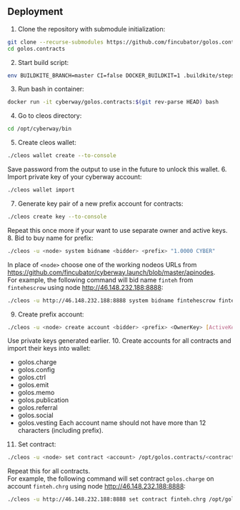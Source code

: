 ## Deployment

1. Clone the repository with submodule initialization:
```bash
git clone --recurse-submodules https://github.com/fincubator/golos.contracts
cd golos.contracts
```
2. Start build script:
```bash
env BUILDKITE_BRANCH=master CI=false DOCKER_BUILDKIT=1 .buildkite/steps/build-image.sh
```
3. Run bash in container:
```bash
docker run -it cyberway/golos.contracts:$(git rev-parse HEAD) bash
```
4. Go to cleos directory:
```bash
cd /opt/cyberway/bin
```
5. Create cleos wallet:
```bash
./cleos wallet create --to-console
```
Save password from the output to use in the future to unlock this wallet.
6. Import private key of your cyberway account:
```bash
./cleos wallet import
```
7. Generate key pair of a new prefix account for contracts:
```bash
./cleos create key --to-console
```
Repeat this once more if your want to use separate owner and active keys.
8. Bid to buy name for prefix:
```bash
./cleos -u <node> system bidname <bidder> <prefix> "1.0000 CYBER"
```
In place of `<node>` choose one of the working nodeos URLs from https://github.com/fincubator/cyberway.launch/blob/master/apinodes.  
For example, the following command will bid name `finteh` from `fintehescrow` using node http://46.148.232.188:8888:
```bash
./cleos -u http://46.148.232.188:8888 system bidname fintehescrow finteh "1.0000 CYBER"
```
9. Create prefix account:
```bash
./cleos -u <node> create account <bidder> <prefix> <OwnerKey> [ActiveKey]
```
Use private keys generated earlier.
10. Create accounts for all contracts and import their keys into wallet:
  * golos.charge
  * golos.config
  * golos.ctrl
  * golos.emit
  * golos.memo
  * golos.publication
  * golos.referral
  * golos.social
  * golos.vesting
Each account name should not have more than 12 characters (including prefix).
11. Set contract:
```bash
./cleos -u <node> set contract <account> /opt/golos.contracts/<contract> --abi <contract>.abi
```
Repeat this for all contracts.  
For example, the following command will set contract `golos.charge` on account `finteh.chrg` using node http://46.148.232.188:8888:
```bash
./cleos -u http://46.148.232.188:8888 set contract finteh.chrg /opt/golos.contracts/golos.charge --abi golos.charge.abi
```

